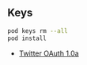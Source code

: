 
## Keys

```zsh
pod keys rm --all   
pod install
```

- [Twitter OAuth 1.0a](https://developer.twitter.com/en/docs/authentication/oauth-1-0a)